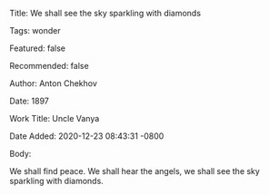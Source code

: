 Title:  We shall see the sky sparkling with diamonds

Tags:   wonder

Featured: false

Recommended: false

Author: Anton Chekhov

Date:   1897

Work Title: Uncle Vanya

Date Added: 2020-12-23 08:43:31 -0800

Body: 

We shall find peace. We shall hear the angels, we shall see the sky sparkling with diamonds.

